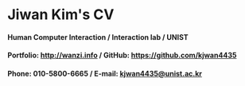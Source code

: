 # Jiwan Kim's CV

#### Human Computer Interaction / Interaction lab / UNIST  
#### Portfolio: http://wanzi.info / GitHub: https://github.com/kjwan4435  
#### Phone:  010-5800-6665 / E-mail: kjwan4435@unist.ac.kr
